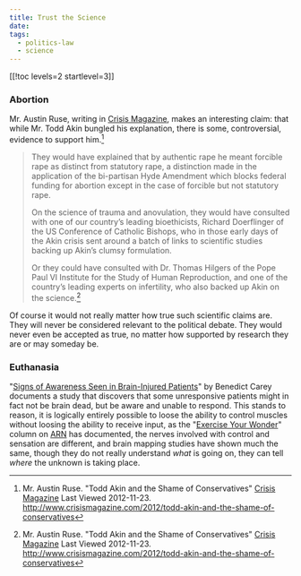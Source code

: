 ```yaml
---
title: Trust the Science
date: 
tags:
  - politics-law
  - science
---
```


[[!toc levels=2 startlevel=3]]

### Abortion

Mr. Austin Ruse, writing in [Crisis Magazine](http://crisismagazine.com), makes an interesting claim: that while Mr. Todd Akin bungled his explanation, there is some, controversial, evidence to support him.[^20121123-1]

> They would have explained that by authentic rape he meant forcible rape as
> distinct from statutory rape, a distinction made in the application of the
> bi-partisan Hyde Amendment which blocks federal funding for abortion except in
> the case of forcible but not statutory rape.
> 
> On the science of trauma and anovulation, they would have consulted with one
> of our country’s leading bioethicists, Richard Doerflinger of the US
> Conference of Catholic Bishops, who in those early days of the Akin crisis
> sent around a batch of links to scientific studies backing up Akin’s clumsy
> formulation.
> 
> Or they could have consulted with Dr. Thomas Hilgers of the Pope Paul VI
> Institute for the Study of Human Reproduction, and one of the country’s
> leading experts on infertility, who also backed up Akin on the
> science.[^20121123-2]

Of course it would not really matter how true such scientific claims are.  They will never be considered relevant to the political debate.  They would never even be accepted as true, no matter how supported by research they are or may someday be. 

[^20121123-1]: Mr. Austin Ruse.  "Todd Akin and the Shame of Conservatives" [Crisis Magazine](http://crisismagazine.com) Last Viewed 2012-11-23. <http://www.crisismagazine.com/2012/todd-akin-and-the-shame-of-conservatives>

[^20121123-2]: Mr. Austin Ruse.  "Todd Akin and the Shame of Conservatives" [Crisis Magazine](http://crisismagazine.com) Last Viewed 2012-11-23. <http://www.crisismagazine.com/2012/todd-akin-and-the-shame-of-conservatives>


### Euthanasia

"[Signs of Awareness Seen in Brain-Injured Patients][nyta1]" by Benedict Carey
documents a study that discovers that some unresponsive patients might in fact
not be brain dead, but be aware and unable to respond.  This stands to reason,
it is logically entirely possible to loose the ability to control muscles
without loosing the ability to receive input, as the "[Exercise Your
Wonder][arn1]" column on [ARN][arn2] has documented, the nerves involved with
control and sensation are different, and brain mapping studies have shown much
the same, though they do not really understand *what* is going on, they can tell
*where* the unknown is taking place.  

[arn2]: http://arn.org/

[arn1]: http://www.arn.org/eyw.htm

[nyta1]: http://www.nytimes.com/2005/02/08/science/08coma.html?ei=5088&en=fad9f8f8470414a6&ex=1265605200&partner=rssnyt&pagewanted=print&position=

